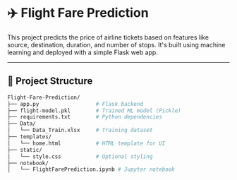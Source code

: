 # ✈️ Flight Fare Prediction

This project predicts the price of airline tickets based on features like source, destination, duration, and number of stops. It's built using machine learning and deployed with a simple Flask web app.

---

## 📁 Project Structure

```bash
Flight-Fare-Prediction/
├── app.py                  # Flask backend
├── flight-model.pkl        # Trained ML model (Pickle)
├── requirements.txt        # Python dependencies
├── Data/
│   └── Data_Train.xlsx     # Training dataset
├── templates/
│   └── home.html           # HTML template for UI
├── static/
│   └── style.css           # Optional styling
├── notebook/
│   └── FlightFarePrediction.ipynb # Jupyter notebook
